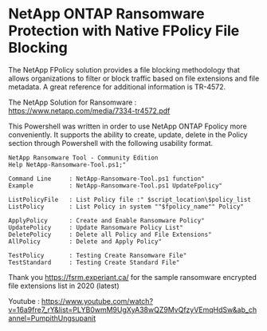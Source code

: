 # NetApp ONTAP Ransomware Protection with Native FPolicy File Blocking

The NetApp FPolicy solution provides a file blocking methodology that allows organizations to filter or block traffic based on file extensions and file metadata. A great reference for additional information is TR-4572.

The NetApp Solution for Ransomware : https://www.netapp.com/media/7334-tr4572.pdf

This Powershell was written in order to use NetApp ONTAP Fpolicy more conveniently. It supports the ability to create, update, delete in the Policy section through Powershell with the following usability format.

```
NetApp Ransomware Tool - Community Edition
Help NetApp-Ransomware-Tool.ps1;"

Command Line     : NetApp-Ransomware-Tool.ps1 function"
Example          : NetApp-Ransomware-Tool.ps1 UpdateFpolicy"

ListPolicyFile   : List Policy file :" $script_location\$policy_list
ListPolicy       : List Policy in system ""$fpolicy_name"" Policy"

ApplyPolicy      : Create and Enable Ransomware Policy"
UpdatePolicy     : Update Ransomware Policy List"
DeletePolicy     : Delete all Policy and File Extensions"
AllPolicy        : Delete and Apply Policy"

TestPolicy       : Testing Create Ransomware File"
TestStandard     : Testing Create Standard File"
```
Thank you https://fsrm.experiant.ca/ for the sample ransomware encrypted file extensions list in 2020 (latest)

Youtube : https://www.youtube.com/watch?v=16a9fre7_rY&list=PLYB0wmM9UgXyA38wQZ9MvQfzyVEmqHdSw&ab_channel=PumpithUngsupanit
